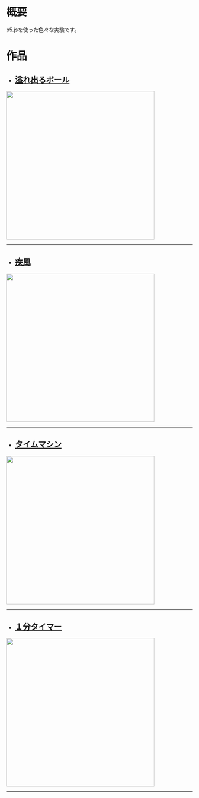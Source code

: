 # 概要
p5.jsを使った色々な実験です。

# 作品
- ## [溢れ出るボール](https://megafriday.github.io/creative-coding/)
<a href="https://megafriday.github.io/creative-coding/" target="_blank">
<img src="https://megafriday.github.io/creative-coding/gallery/WS000001.bmp" width="400px">
</a>
<hr>

- ## [疾風](https://megafriday.github.io/creative-coding/index6.html)
<a href="https://megafriday.github.io/creative-coding/index6.html" target="_blank">
<img src="https://megafriday.github.io/creative-coding/gallery/WS000000.bmp" width="400px">
</a>
<hr>

- ## [タイムマシン](https://megafriday.github.io/creative-coding/index7.html)
<a href="https://megafriday.github.io/creative-coding/index7.html" target="_blank">
<img src="https://megafriday.github.io/creative-coding/gallery/WS000002.bmp" width="400px">
</a>
<hr>

- ## [１分タイマー](https://megafriday.github.io/creative-coding/index8.html)
<a href="https://megafriday.github.io/creative-coding/index8.html" target="_blank">
<img src="https://megafriday.github.io/creative-coding/gallery/WS000000.jpg" width="400px">
</a>
<hr>

